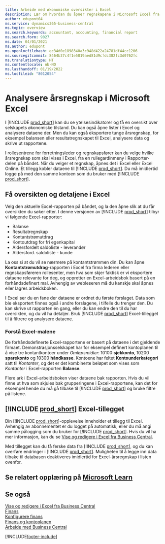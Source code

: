 ```yaml
---
title: Arbeide med økonomiske oversikter i Excel
description: Lær om hvordan du åpner regnskapene i Microsoft Excel fra Business Central for bedre analyser.
author: edupont04
ms.service: dynamics365-business-central
ms.topic: overview
ms.search.keywords: accountant, accounting, financial report
ms.search.form: 9027
ms.date: 04/01/2021
ms.author: edupont
ms.openlocfilehash: ec34d0e1898340a3c948d422a24781df44cc1206
ms.sourcegitcommit: 8464b37c4f1e5819aed81d9cfdc382fc3d0762fc
ms.translationtype: HT
ms.contentlocale: nb-NO
ms.lasthandoff: 01/19/2022
ms.locfileid: "8012054"
---
```

# <a name="analyzing-financial-statements-in-microsoft-excel"></a>Analysere årsregnskap i Microsoft Excel

I [!INCLUDE [prod_short](includes/prod_short.md)] kan du se ytelsesindikatorer og få en oversikt over selskapets økonomiske tilstand. Du kan også åpne lister i Excel og analysere dataene der. Men du kan også eksportere tunge årsregnskap, for eksempel balansen eller resultatregnskapet til Excel, analysere data og skrive ut rapportene.  

I rollesentrene for forretningsleder og regnskapsfører kan du velge hvilke årsregnskap som skal vises i Excel, fra en rullegardinmeny i Rapporter-delen på båndet. Når du velger et regnskap, åpnes det i Excel eller Excel Online. Et tillegg kobler dataene til [!INCLUDE [prod_short](includes/prod_short.md)]. Du må imidlertid logge på med den samme kontoen som du bruker med [!INCLUDE [prod_short](includes/prod_short.md)].  

## <a name="getting-the-overview-and-the-details-in-excel"></a>Få oversikten og detaljene i Excel

Velg den aktuelle Excel-rapporten på båndet, og la den åpne slik at du får oversikten du søker etter. I denne versjonen av [!INCLUDE [prod_short](includes/prod_short.md)] tilbyr vi følgende Excel-rapporter:

- Balanse  
- Resultatregnskap  
- Kontantstrømutdrag  
- Kontoutdrag for fri egenkapital  
- Aldersfordelt saldoliste - leverandør  
- Aldersford. saldoliste - kunde  

La oss si at du vil se nærmere på kontantstrømmen din. Du kan åpne **Kontantstrømutdrag**-rapporten i Excel fra firma lederen eller regnskapsføreren rollesenter, men hva som skjer faktisk er vi eksportere dataene relevante for deg, og oppretter en Excel-arbeidsbok basert på en forhåndsdefinert mal. Avhengig av webleseren må du kanskje skal åpnes eller lagres arbeidsboken.  

I Excel ser du en fane der dataene er ordnet du første forslaget. Data som ble eksportert finnes også i andre forslagene, i tilfelle du trenger den. Du kan skrive ut rapporten én gang, eller du kan endre den til du har oversikten, og du vil ha detaljer. Bruk [!INCLUDE [prod_short](includes/prod_short.md)] Excel-tillegget til å filtrere og analysere dataene.  

### <a name="understanding-the-excel-templates"></a>Forstå Excel-malene

De forhåndsdefinerte Excel-rapportene er basert på dataene i det gjeldende firmaet. Demonstrasjonsselskapet har for eksempel definert kontoplanen til å vise tre kontantkontoer under *Omløpsmidler*: 10100 **sjekkonto**, 10200 **sparekonto** og 10300 **håndkasse**. Kontoene har feltet **Kontounderkategori** satt til *Kontanter*, og det er det kombinerte beløpet som vises som *Kontanter* i Excel-rapporten **Balanse**.  

Flere ark i Excel-arbeidsboken viser dataene bak rapporten. Hvis du vil finne ut hva som skjules bak grupperingene i Excel-rapportene, kan det for eksempel hende du må gå tilbake til [!INCLUDE [prod_short](includes/prod_short.md)] og bruke filtre på listene.  

## <a name="the-prod_short-excel-add-in"></a>[!INCLUDE [prod_short](includes/prod_short.md)] Excel-tillegget

Din [!INCLUDE [prod_short](includes/prod_short.md)]-opplevelse inneholder et tillegg til Excel. Avhengig av abonnementet er du logget på automatisk, eller du må angi samme pålogging som du bruker for [!INCLUDE [prod_short](includes/prod_short.md)]. Hvis du vil ha mer informasjon, kan du se [Vise og redigere i Excel fra Business Central](across-work-with-excel.md).  

Med tillegget kan du få ferske data fra [!INCLUDE [prod_short](includes/prod_short.md)], og du kan overføre endringer i [!INCLUDE [prod_short](includes/prod_short.md)]. Muligheten til å legge inn data tilbake til databasen deaktiveres imidlertid for Excel-årsregnskap i listen ovenfor.  

## <a name="see-related-training-at-microsoft-learn"></a>Se relatert opplæring på [Microsoft Learn](/learn/modules/configure-powerbi-excel-dynamics-365-business-central/index)

## <a name="see-also"></a>Se også

[Vise og redigere i Excel fra Business Central](across-work-with-excel.md)  
[Finans](finance.md)  
[Konfigurere finans](finance-setup-finance.md)  
[Finans og kontoplanen](finance-general-ledger.md)  
[Arbeide med Business Central](ui-work-product.md)  


[!INCLUDE[footer-include](includes/footer-banner.md)]